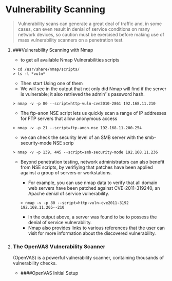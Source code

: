 # Vulnerability Scanning

  > Vulnerability scans can generate a great deal of traffic and, in some cases, can even result in denial of service conditions on many network devices, so caution must be exercised before making use of mass vulnerability scanners on a penetration test.

  1. ###Vulnerability Scanning with Nmap

      - to get all available Nmap Vulnerabilities scripts

      ```shell
      > cd /usr/share/nmap/scripts/
      > ls -l *vuln*
      ```

      - Then start Using one of them
      - We will see in the  output that not only did Nmap will find if the server is vulnerable; it also retrieved the admin'ʹs password hash.

      ```shell
      > nmap -v -p 80 --script=http-vuln-cve2010-2861 192.168.11.210
      ```

      - The ftp-anon NSE script lets us quickly scan a range of IP addresses for FTP servers that allow anonymous access

      ```shell
      > nmap -v -p 21 --script=ftp-anon.nse 192.168.11.200-254
      ```

      - we can check the security level of an SMB server with the smb-security-mode NSE scrip

      ```shell
      > nmap -v -p 139, 445 --script=smb-security-mode 192.168.11.236
      ```

       - Beyond penetration testing, network administrators can also benefit from NSE scripts, by verifiying that patches have been applied against a group of servers or workstations.
         - For example, you can use nmap data to verify that all domain web servers have been patched against CVE-2011-319240, an Apache denial of service vulnerability.

         ```shell
         > nmap -v -p 80 --script=http-vuln-cve2011-3192 192.168.11.205-­‐210
         ```
          - In the output above, a server was found to be to possess the denial of service vulnerability.
          - Nmap also provides links to various references that the user can visit for more information about the discovered vulnerability.
  2. ### The OpenVAS Vulnerability Scanner

      (OpenVAS) is a powerful vulnerability scanner, containing thousands of vulnerability checks.

      - ####OpenVAS Initial Setup
        
